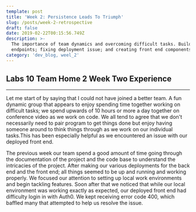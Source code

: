 ```yaml
---
template: post
title: 'Week 2: Persistence Leads To Triumph'
slug: /posts/week-2-retrospective
draft: false
date: 2019-02-22T00:15:56.749Z
description: >-
  The importance of team dynamics and overcoming difficult tasks. Building out
  endpoints; fixing deployment issue; and creating front end components.
category: 'dev_blog, weel_2'
---
```

## Labs 10 Team Home 2 Week Two Experience

- - -

Let me start of by saying that I could not have joined a better team. A fun dynamic group that appears to enjoy spending time together working on difficult tasks; we spend upwards of 10 hours or more a day together on conference video as we work on code. We all tend to agree that we don't necessarily need to pair program to get things done but enjoy having someone around to think things through as we work on our individual tasks.This has been especially helpful as we encountered an issue with our deployed front end. 

The previous week our team spend a good amount of time going through the documentation of the project and the code base to understand the intricacies of the project. After making our various deployments  for the back end and the front end; all things seemed to be up and running and working properly. We focused our attention to setting up local work environments and begin tackling features. Soon after that we noticed that while our local environment was working exactly as expected, our deployed front end had difficulty login in with Auth0. We kept receiving error code 400, which baffled many that attempted to help us resolve the issue.
